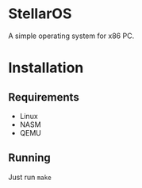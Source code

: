 # StellarOS
A simple operating system for x86 PC.
# Installation
## Requirements
- Linux
- NASM
- QEMU
## Running
Just run `make`